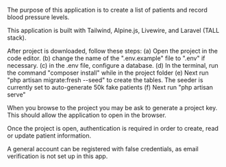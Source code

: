 The purpose of this application is to create a list of patients and record blood pressure levels.

This application is built with Tailwind, Alpine.js, Livewire, and Laravel (TALL stack).

After project is downloaded, follow these steps: 
(a) Open the project in the code editor.
(b) change the name of the ".env.example" file to ".env" if necessary.
(c) in the .env file, configure a database. 
(d) In the terminal, run the command "composer install" while in the project folder
(e) Next run "php artisan migrate:fresh --seed" to create the tables. The seeder is currently set to auto-generate 50k fake patients
(f) Next run "php artisan serve" 

When you browse to the project you may be ask to generate a project key. This should allow the application to open in the browser. 

Once the project is open, authentication is required in order to create, read or update patient information. 

A general account can be registered with false credentials, as email verification is not set up in this app. 



